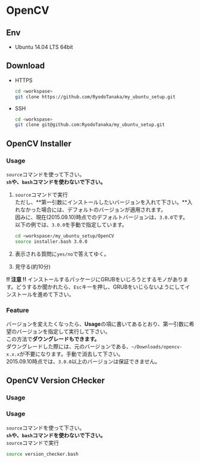 # OpenCV

## Env
- Ubuntu 14.04 LTS 64bit  

## Download
- HTTPS
  ```bash
  cd <workspase>
  git clone https://github.com/RyodoTanaka/my_ubuntu_setup.git
  ```

- SSH
  ```bash
  cd <workspase>
  git clone git@github.com:RyodoTanaka/my_ubuntu_setup.git
  ```

## OpenCV Installer
### Usage
`source`コマンドを使って下さい。  
**`sh`や、`bash`コマンドを使わないで下さい。**

1. `source`コマンドで実行  
   ただし、**第一引数にインストールしたいバージョンを入れて下さい。**入れなかった場合には、デフォルトのバージョンが適用されます。  
   因みに、現在(2015.09.10)時点でのデフォルトバージョンは、`3.0.0`です。  
   以下の例では、`3.0.0`を手動で指定しています。
   ```bash
   cd <workspase>/my_ubuntu_setup/OpenCV
   source installer.bash 3.0.0
   ```

2. 表示される質問に`yes/no`で答えてゆく。

3. 見守る(約10分)

**!! 注意 !!** インストールするパッケージにGRUBをいじろうとするモノがあります。どうするか聞かれたら、`Esc`キーを押し、GRUBをいじらないようにしてインストールを進めて下さい。

### Feature
バージョンを変えたくなったら、**Usage**の項に書いてあるとおり、第一引数に希望のバージョンを指定して実行して下さい。  
この方法で**ダウングレードもできます。**  
ダウングレードした際には、元のバージョンである、`~/Downloads/opencv-x.x.x`が不要になります。手動で消去して下さい。  
2015.09.10時点では、`3.0.0`以上のバージョンは保証できません。

## OpenCV Version CHecker
### Usage
### Usage
`source`コマンドを使って下さい。  
**`sh`や、`bash`コマンドを使わないで下さい。**  
`source`コマンドで実行
```bash
source version_checker.bash
```
